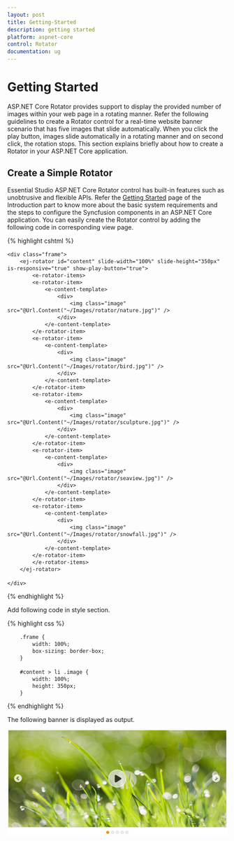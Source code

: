 ```yaml
---
layout: post
title: Getting-Started
description: getting started
platform: aspnet-core
control: Rotator
documentation: ug
---
```


# Getting Started

ASP.NET Core Rotator provides support to display the provided number of images within your web page in a rotating manner. Refer the following guidelines to create a Rotator control for a real-time website banner scenario that has five images that slide automatically. When you click the play button, images slide automatically in a rotating manner and on second click, the rotation stops. This section explains briefly about how to create a Rotator in your ASP.NET Core application.

## Create a Simple Rotator

Essential Studio ASP.NET Core Rotator control has built-in features such as unobtrusive and flexible APIs. Refer the [Getting Started]( https://help.syncfusion.com/aspnet-core/gettingstarted/getting-started-1-1-0 ) page of the Introduction part to know more about the basic system requirements and the steps to configure the Syncfusion components in an ASP.NET Core application. 
You can easily create the Rotator control by adding the following code in corresponding view page.

{% highlight cshtml %}

    <div class="frame">
        <ej-rotator id="content" slide-width="100%" slide-height="350px" is-responsive="true" show-play-button="true">
            <e-rotator-items>
            <e-rotator-item>
                <e-content-template>
                    <div>
                        <img class="image" src="@Url.Content("~/Images/rotator/nature.jpg")" />
                    </div>
                </e-content-template>
            </e-rotator-item>
            <e-rotator-item>
                <e-content-template>
                    <div>
                        <img class="image" src="@Url.Content("~/Images/rotator/bird.jpg")" />
                    </div>
                </e-content-template>
            </e-rotator-item>
            <e-rotator-item>
                <e-content-template>
                    <div>
                        <img class="image" src="@Url.Content("~/Images/rotator/sculpture.jpg")" />
                    </div>
                </e-content-template>
            </e-rotator-item>
            <e-rotator-item>
                <e-content-template>
                    <div>
                        <img class="image" src="@Url.Content("~/Images/rotator/seaview.jpg")" />
                    </div>
                </e-content-template>
            </e-rotator-item>
            <e-rotator-item>
                <e-content-template>
                    <div>
                        <img class="image" src="@Url.Content("~/Images/rotator/snowfall.jpg")" />
                    </div>
                </e-content-template>
            </e-rotator-item>
            </e-rotator-items>
        </ej-rotator>

    </div>

{% endhighlight %}


Add following code in style section.

{% highlight css %}


        .frame {
            width: 100%;
            box-sizing: border-box;
        }

        #content > li .image {
            width: 100%;
            height: 350px;
        }
   

{% endhighlight %}

The following banner is displayed as output.

![](Getting-Started_Images/default.png)
